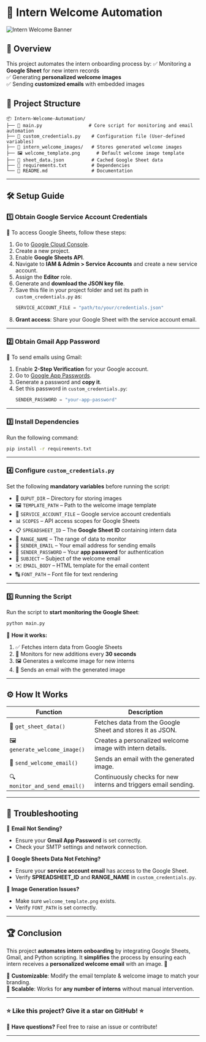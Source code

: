
# 🚀 **Intern Welcome Automation**

![Intern Welcome Banner](https://via.placeholder.com/1000x300?text=Intern+Welcome+Automation)  

## 📌 **Overview**
This project automates the intern onboarding process by:
✅ Monitoring a **Google Sheet** for new intern records  
✅ Generating **personalized welcome images**  
✅ Sending **customized emails** with embedded images  

## 📂 **Project Structure**
```
📦 Intern-Welcome-Automation/
├── 📜 main.py                 # Core script for monitoring and email automation
├── 📜 custom_credentials.py    # Configuration file (User-defined variables)
├── 📂 intern_welcome_images/   # Stores generated welcome images
├── 🖼️ welcome_template.png      # Default welcome image template
├── 📜 sheet_data.json          # Cached Google Sheet data
├── 📜 requirements.txt         # Dependencies
└── 📜 README.md                # Documentation
```
---

## 🛠 **Setup Guide**
### **1️⃣ Obtain Google Service Account Credentials**
🔹 To access Google Sheets, follow these steps:  
1. Go to [Google Cloud Console](https://console.cloud.google.com/).  
2. Create a new project.  
3. Enable **Google Sheets API**.  
4. Navigate to **IAM & Admin > Service Accounts** and create a new service account.  
5. Assign the **Editor** role.  
6. Generate and **download the JSON key file**.  
7. Save this file in your project folder and set its path in `custom_credentials.py` as:  
   ```python
   SERVICE_ACCOUNT_FILE = "path/to/your/credentials.json"
   ```
8. **Grant access**: Share your Google Sheet with the service account email.

---

### **2️⃣ Obtain Gmail App Password**
🔹 To send emails using Gmail:  
1. Enable **2-Step Verification** for your Google account.  
2. Go to [Google App Passwords](https://myaccount.google.com/apppasswords).  
3. Generate a password and **copy it**.  
4. Set this password in `custom_credentials.py`:  
   ```python
   SENDER_PASSWORD = "your-app-password"
   ```

---

### **3️⃣ Install Dependencies**
Run the following command:
```sh
pip install -r requirements.txt
```

---

### **4️⃣ Configure `custom_credentials.py`**
Set the following **mandatory variables** before running the script:
- 📂 `OUPUT_DIR` – Directory for storing images  
- 🖼️ `TEMPLATE_PATH` – Path to the welcome image template  
- 🔑 `SERVICE_ACCOUNT_FILE` – Google service account credentials  
- 📊 `SCOPES` – API access scopes for Google Sheets  
- 📋 `SPREADSHEET_ID` – The **Google Sheet ID** containing intern data  
- 📌 `RANGE_NAME` – The range of data to monitor  
- 📧 `SENDER_EMAIL` – Your email address for sending emails  
- 🔑 `SENDER_PASSWORD` – Your **app password** for authentication  
- 📜 `SUBJECT` – Subject of the welcome email  
- ✉️ `EMAIL_BODY` – HTML template for the email content  
- 🔠 `FONT_PATH` – Font file for text rendering  

---

### **5️⃣ Running the Script**
Run the script to **start monitoring the Google Sheet**:
```sh
python main.py
```
🚀 **How it works:**
1. ✅ Fetches intern data from Google Sheets  
2. 🔄 Monitors for new additions every **30 seconds**  
3. 🖼️ Generates a welcome image for new interns  
4. 📩 Sends an email with the generated image  

---

## ⚙️ **How It Works**
| Function | Description |
|----------|------------|
| 📝 `get_sheet_data()` | Fetches data from the Google Sheet and stores it as JSON. |
| 🖼️ `generate_welcome_image()` | Creates a personalized welcome image with intern details. |
| 📧 `send_welcome_email()` | Sends an email with the generated image. |
| 🔍 `monitor_and_send_email()` | Continuously checks for new interns and triggers email sending. |

---

## 🛑 **Troubleshooting**
🔹 **Email Not Sending?**  
- Ensure your **Gmail App Password** is set correctly.  
- Check your SMTP settings and network connection.  

🔹 **Google Sheets Data Not Fetching?**  
- Ensure your **service account email** has access to the Google Sheet.  
- Verify **SPREADSHEET_ID** and **RANGE_NAME** in `custom_credentials.py`.  

🔹 **Image Generation Issues?**  
- Make sure `welcome_template.png` exists.  
- Verify `FONT_PATH` is set correctly.  

---

## 🏆 **Conclusion**
This project **automates intern onboarding** by integrating Google Sheets, Gmail, and Python scripting. It **simplifies** the process by ensuring each intern receives a **personalized welcome email** with an image. 🎉  

🔹 **Customizable**: Modify the email template & welcome image to match your branding.  
🔹 **Scalable**: Works for **any number of interns** without manual intervention.  

---

### ⭐ **Like this project? Give it a star on GitHub!** ⭐  
💬 **Have questions?** Feel free to raise an issue or contribute!  

---